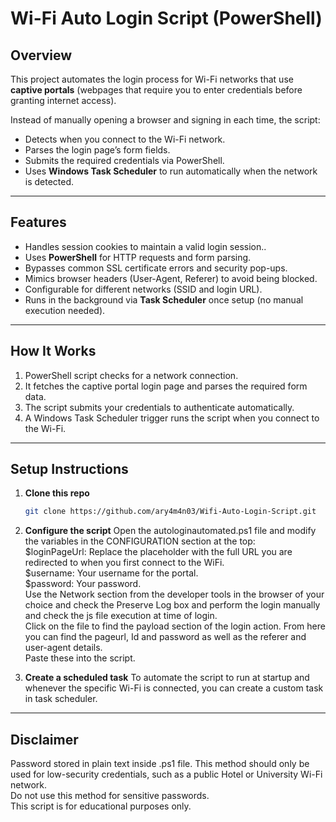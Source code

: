 # Wi-Fi Auto Login Script (PowerShell)

## Overview
This project automates the login process for Wi-Fi networks that use **captive portals** (webpages that require you to enter credentials before granting internet access).  

Instead of manually opening a browser and signing in each time, the script:

- Detects when you connect to the Wi-Fi network.  
- Parses the login page’s form fields.  
- Submits the required credentials via PowerShell.  
- Uses **Windows Task Scheduler** to run automatically when the network is detected.  

---

## Features
- Handles session cookies to maintain a valid login session..
- Uses **PowerShell** for HTTP requests and form parsing.
- Bypasses common SSL certificate errors and security pop-ups.
- Mimics browser headers (User-Agent, Referer) to avoid being blocked.
- Configurable for different networks (SSID and login URL).  
- Runs in the background via **Task Scheduler** once setup (no manual execution needed).  

---

## How It Works
1. PowerShell script checks for a network connection.  
2. It fetches the captive portal login page and parses the required form data.  
3. The script submits your credentials to authenticate automatically.  
4. A Windows Task Scheduler trigger runs the script when you connect to the Wi-Fi.  

---

## Setup Instructions
1. **Clone this repo**
   ```bash
   git clone https://github.com/ary4m4n03/Wifi-Auto-Login-Script.git
2. **Configure the script**
   Open the autologinautomated.ps1 file and modify the variables in the CONFIGURATION section at the top:  
   $loginPageUrl: Replace the placeholder with the full URL you are redirected to when you first connect to the WiFi.  
   $username: Your username for the portal.   
   $password: Your password.   
   Use the Network section from the developer tools in the browser of your choice and check the Preserve Log box and perform the login manually and check the js file execution at time of login.  
   Click on the file to find the payload section of the login action. From here you can find the pageurl, Id and password as well as the referer and user-agent details.   
   Paste these into the script.  

3. **Create a scheduled task**
   To automate the script to run at startup and whenever the specific Wi-Fi is connected, you can create a custom task in task scheduler.  

---

## Disclaimer
Password stored in plain text inside .ps1 file. This method should only be used for low-security credentials, such as a public Hotel or University Wi-Fi network.   
Do not use this method for sensitive passwords.   
This script is for educational purposes only.   


